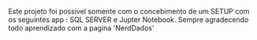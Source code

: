 Este projeto foi possivel somente com o concebimento de um SETUP com os seguintes app : SQL SERVER e Jupter Notebook.
Sempre agradecendo todo aprendizado com a pagina 'NerdDados'
